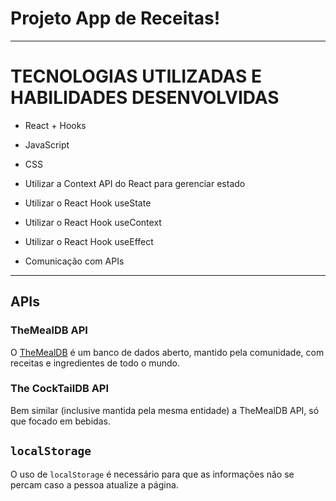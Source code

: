 # Projeto App de Receitas!
---

# TECNOLOGIAS UTILIZADAS E HABILIDADES DESENVOLVIDAS

  - React + Hooks
  - JavaScript
  - CSS

  - Utilizar a Context API do React para gerenciar estado
  - Utilizar o React Hook useState
  - Utilizar o React Hook useContext
  - Utilizar o React Hook useEffect
  - Comunicação com APIs

---

## APIs

### TheMealDB API

O [TheMealDB](https://www.themealdb.com/) é um banco de dados aberto, mantido pela comunidade, com receitas e ingredientes de todo o mundo.

### The CockTailDB API

Bem similar (inclusive mantida pela mesma entidade) a TheMealDB API, só que focado em bebidas.


## `localStorage`

O uso de `localStorage` é necessário para que as informações não se percam caso a pessoa atualize a página.

